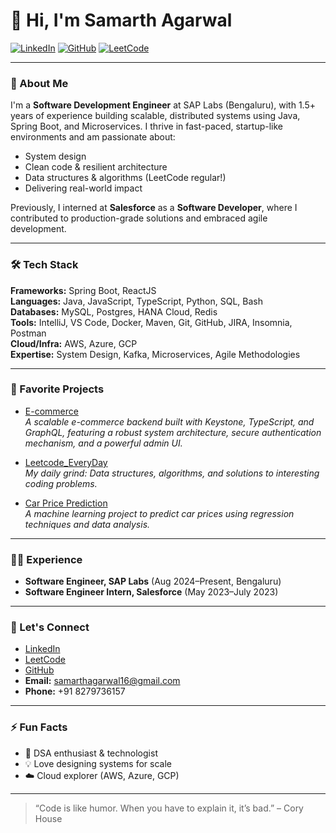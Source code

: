# 👋 Hi, I'm Samarth Agarwal

[![LinkedIn](https://img.shields.io/badge/LinkedIn-samarthagarwal16-blue?logo=linkedin)](https://www.linkedin.com/in/samarthagarwal16)
[![GitHub](https://img.shields.io/badge/GitHub-SAMARTHAGARWAL77-black?logo=github)](https://github.com/SAMARTHAGARWAL77)
[![LeetCode](https://img.shields.io/badge/LeetCode-agarwal_samarth-orange?logo=leetcode)](https://leetcode.com/u/agarwal_samarth/)

---

### 🚀 About Me

I'm a **Software Development Engineer** at SAP Labs (Bengaluru), with 1.5+ years of experience building scalable, distributed systems using Java, Spring Boot, and Microservices. I thrive in fast-paced, startup-like environments and am passionate about:
- System design
- Clean code & resilient architecture
- Data structures & algorithms (LeetCode regular!)
- Delivering real-world impact

Previously, I interned at **Salesforce** as a **Software Developer**, where I contributed to production-grade solutions and embraced agile development.

---

### 🛠️ Tech Stack

**Frameworks:** Spring Boot, ReactJS  
**Languages:** Java, JavaScript, TypeScript, Python, SQL, Bash  
**Databases:** MySQL, Postgres, HANA Cloud, Redis  
**Tools:** IntelliJ, VS Code, Docker, Maven, Git, GitHub, JIRA, Insomnia, Postman  
**Cloud/Infra:** AWS, Azure, GCP  
**Expertise:** System Design, Kafka, Microservices, Agile Methodologies

---

### 🌟 Favorite Projects

- [E-commerce](https://github.com/SAMARTHAGARWAL77/E-commerce)  
  *A scalable e-commerce backend built with Keystone, TypeScript, and GraphQL, featuring a robust system architecture, secure authentication mechanism, and a powerful admin UI.*

- [Leetcode_EveryDay](https://github.com/SAMARTHAGARWAL77/leetcode_EveryDay)  
  *My daily grind: Data structures, algorithms, and solutions to interesting coding problems.*

- [Car Price Prediction](https://github.com/SAMARTHAGARWAL77/Car_price_Prediction)  
  *A machine learning project to predict car prices using regression techniques and data analysis.*

---

### 👨‍💻 Experience

- **Software Engineer, SAP Labs** (Aug 2024–Present, Bengaluru)
- **Software Engineer Intern, Salesforce** (May 2023–July 2023)

---

### 🤝 Let's Connect

- [LinkedIn](https://www.linkedin.com/in/samarthagarwal16)
- [LeetCode](https://leetcode.com/u/agarwal_samarth/)
- [GitHub](https://github.com/SAMARTHAGARWAL77)
- **Email:** samarthagarwal16@gmail.com
- **Phone:** +91 8279736157

---

### ⚡ Fun Facts

- 🧩 DSA enthusiast & technologist
- 💡 Love designing systems for scale
- ☁️ Cloud explorer (AWS, Azure, GCP)

---

> “Code is like humor. When you have to explain it, it’s bad.” – Cory House
